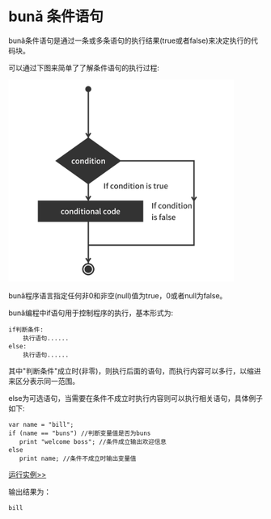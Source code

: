 # bună 条件语句

bună条件语句是通过⼀条或多条语句的执行结果\(true或者false\)来决定执行的代码块。

可以通过下图来简单了了解条件语句的执行过程:

<img src="./assets/if.png" alt = "if" title = "if-png" width = "446" height="400"/>

bună程序语言指定任何⾮0和非空\(null\)值为true，0或者null为false。

bună编程中if语句⽤于控制程序的执行，基本形式为:

```
if判断条件: 
    执行语句......
else: 
    执行语句......
```

其中"判断条件"成⽴时\(⾮零\)，则执行后面的语句，⽽执⾏内容可以多行，以缩进来区分表示同一范围。

else为可选语句，当需要在条件不成立时执行内容则可以执行相关语句，具体例子如下:

```
var name = "bill";
if (name == "buns") //判断变量值是否为buns
   print "welcome boss"; //条件成立输出欢迎信息
else
   print name; //条件不成⽴时输出变量值
```

[运行实例>>](https://buna.bacx.io/run.html?model=Buna5_1)


输出结果为：

```
bill
```



